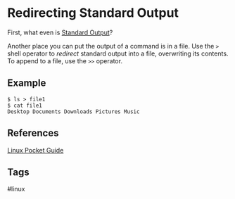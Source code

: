 # Redirecting Standard Output

First, what even is [Standard Output](../202305212216/README.md)?

Another place you can put the output of a command is in a file. Use the `>` shell operator to *redirect* standard output into a file, overwriting its contents. To append to a file, use the `>>` operator.  

## Example
`$ ls > file1`  
`$ cat file1`  
`Desktop Documents Downloads Pictures Music`  

## References
[Linux Pocket Guide](https://linuxpocketguide.com/)

## Tags
#linux
